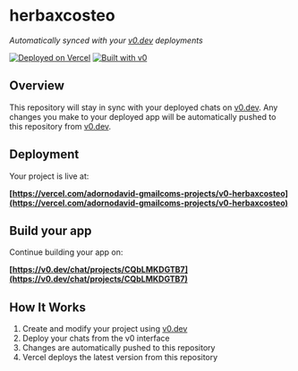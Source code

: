 # herbaxcosteo

*Automatically synced with your [v0.dev](https://v0.dev) deployments*

[![Deployed on Vercel](https://img.shields.io/badge/Deployed%20on-Vercel-black?style=for-the-badge&logo=vercel)](https://vercel.com/adornodavid-gmailcoms-projects/v0-herbaxcosteo)
[![Built with v0](https://img.shields.io/badge/Built%20with-v0.dev-black?style=for-the-badge)](https://v0.dev/chat/projects/CQbLMKDGTB7)

## Overview

This repository will stay in sync with your deployed chats on [v0.dev](https://v0.dev).
Any changes you make to your deployed app will be automatically pushed to this repository from [v0.dev](https://v0.dev).

## Deployment

Your project is live at:

**[https://vercel.com/adornodavid-gmailcoms-projects/v0-herbaxcosteo](https://vercel.com/adornodavid-gmailcoms-projects/v0-herbaxcosteo)**

## Build your app

Continue building your app on:

**[https://v0.dev/chat/projects/CQbLMKDGTB7](https://v0.dev/chat/projects/CQbLMKDGTB7)**

## How It Works

1. Create and modify your project using [v0.dev](https://v0.dev)
2. Deploy your chats from the v0 interface
3. Changes are automatically pushed to this repository
4. Vercel deploys the latest version from this repository